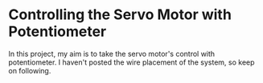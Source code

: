 # Controlling the Servo Motor with Potentiometer
In this project, my aim is to take the servo motor's control with potentiometer. I haven't posted the wire placement of the system, so keep on following. 
